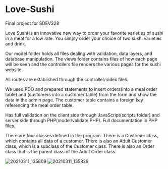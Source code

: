 # Love-Sushi
Final project for SDEV328

Love Sushi is an innovative new way to order your favorite varieties of sushi in a meal for a low rate. You simply order your choice of two sushi varieties and drink. 

Our model folder holds all files dealing with validation, data layers, and database manipulation. The views folder contains files of how each page will be seen and the controllers file renders the various pages for the sushi website.

All routes are established through the controller/index files.

We used PDO and prepared statements to insert orders(into a meal order table) and (customers into a customer table) from the form and show the data in the admin page. The customer table contains a foreign key referencing the meal order table.

Has full validation on the client side through JavaScript(scripts folder) and server side through PHP(model/validate.PHP). Full documentation in PHP files.

There are four classes defined in the program. There is a Customer class, which contains all data of a customer. There is also an Adult Customer class, which is a subclass of the Customer class. There is also an Order class that is the parent class of the Adult Order class.

![20210311_135809](https://user-images.githubusercontent.com/72149509/110860943-462a6c00-8272-11eb-8970-336641914808.jpg)
![20210311_135829](https://user-images.githubusercontent.com/72149509/110861024-61957700-8272-11eb-97f7-34967ff3d4ea.jpg)
